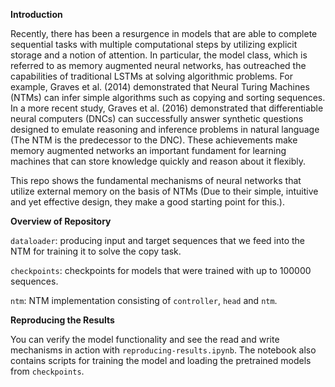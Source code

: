 
**Introduction**

Recently, there has been a resurgence in models that are able to complete sequential tasks with multiple computational steps by utilizing explicit storage and a notion of attention. In particular, the model class, which is referred to as memory augmented neural networks, has outreached the capabilities of traditional LSTMs at solving algorithmic problems. For example, Graves et al. (2014) demonstrated that Neural Turing Machines (NTMs) can infer simple algorithms such as copying and sorting sequences. In a more recent study, Graves et al. (2016) demonstrated that differentiable neural computers (DNCs) can successfully answer synthetic questions designed to emulate reasoning and inference problems in natural language (The NTM is the predecessor to the DNC). These achievements make memory augmented networks an important fundament for learning machines that can store knowledge quickly and reason about it flexibly. 

This repo shows the fundamental mechanisms of neural networks that utilize external memory on the basis of NTMs (Due to their simple, intuitive and yet effective design, they make a good starting point for this.). 

**Overview of Repository**

`dataloader`: producing input and target sequences that we feed into the NTM for training it to solve the copy task.

`checkpoints`: checkpoints for models that were trained with up to 100000 sequences. 

`ntm`: NTM implementation consisting of `controller`, `head` and `ntm`.

**Reproducing the Results**

You can verify the model functionality and see the read and write mechanisms in action with `reproducing-results.ipynb`. The notebook also contains scripts for training the model and loading the pretrained models from `checkpoints`.
